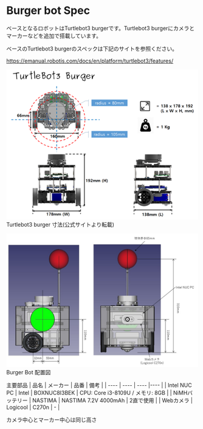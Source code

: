 # Burger bot Spec
ベースとなるロボットはTurtlebot3 burgerです。Turtlebot3 burgerにカメラとマーカーなどを追加で搭載しています。

ベースのTurtlebot3 burgerのスペックは下記のサイトを参照ください。

https://emanual.robotis.com/docs/en/platform/turtlebot3/features/

![Tuetlebot3 burger](image/turtlebot3_dimension1.png)
Turtlebot3 burger 寸法(公式サイトより転載)



![Burger Bot](image/BurgerBot.jpg)
Burger Bot 配置図

主要部品
|  品名  |  メーカー | 品番  | 備考  |
| ---- | ---- | ---- |---- |
|  Intel NUC PC  |  Intel  |  BOXNUC8I3BEK  | CPU: Core i3-8109U / メモリ: 8GB |
|  NiMHバッテリー  |  NASTIMA  |  NASTIMA 7.2V 4000mAh  | 2直で使用 |
|  Webカメラ  |  Logicool  |  C270n  | - |

カメラ中心とマーカー中心は同じ高さ